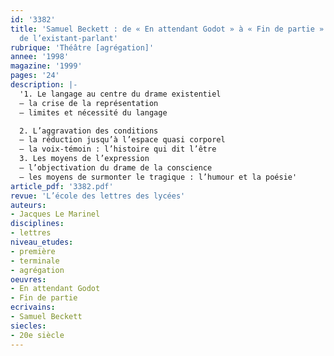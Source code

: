 ```yaml
---
id: '3382'
title: 'Samuel Beckett : de « En attendant Godot » à « Fin de partie ». La condition
  de l’existant-parlant'
rubrique: 'Théâtre [agrégation]'
annee: '1998'
magazine: '1999'
pages: '24'
description: |-
  '1. Le langage au centre du drame existentiel
  – la crise de la représentation
  – limites et nécessité du langage

  2. L’aggravation des conditions
  – la réduction jusqu’à l’espace quasi corporel
  – la voix-témoin : l’histoire qui dit l’être
  3. Les moyens de l’expression
  – l’objectivation du drame de la conscience
  – les moyens de surmonter le tragique : l’humour et la poésie'
article_pdf: '3382.pdf'
revue: 'L’école des lettres des lycées'
auteurs:
- Jacques Le Marinel
disciplines:
- lettres
niveau_etudes:
- première
- terminale
- agrégation
oeuvres:
- En attendant Godot
- Fin de partie
ecrivains:
- Samuel Beckett
siecles:
- 20e siècle
---
```

